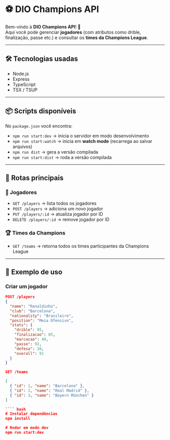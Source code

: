 # ⚽ DIO Champions API

Bem-vindo à **DIO Champions API**! 🚀  
Aqui você pode gerenciar **jogadores** (com atributos como drible, finalização, passe etc.) e consultar os **times da Champions League**.  

---

## 🛠 Tecnologias usadas
- Node.js  
- Express  
- TypeScript  
- TSX / TSUP  

---

## 📦 Scripts disponíveis

No `package.json` você encontra:

- `npm run start:dev` → inicia o servidor em modo desenvolvimento  
- `npm run start:watch` → inicia em **watch mode** (recarrega ao salvar arquivos)  
- `npm run dist` → gera a versão compilada  
- `npm run start:dist` → roda a versão compilada  

---

## 🔗 Rotas principais

### 👤 Jogadores
- `GET /players` → lista todos os jogadores  
- `POST /players` → adiciona um novo jogador  
- `PUT /players/:id` → atualiza jogador por ID  
- `DELETE /players/:id` → remove jogador por ID  

### 🏆 Times da Champions
- `GET /teams` → retorna todos os times participantes da Champions League  

---

## 📌 Exemplo de uso

### Criar um jogador
```json
POST /players
{
  "name": "Ronaldinho",
  "club": "Barcelona",
  "nationality": "Brasileiro",
  "position": "Meia Ofensivo",
  "stats": {
    "drible": 95,
    "finalizacao": 85,
    "marcacao": 40,
    "passe": 92,
    "defesa": 38,
    "overall": 91
  }
}

GET /teams

[
  { "id": 1, "name": "Barcelona" },
  { "id": 2, "name": "Real Madrid" },
  { "id": 3, "name": "Bayern München" }
]

```` bash
# Instalar dependências
npm install

# Rodar em modo dev
npm run start:dev
````

